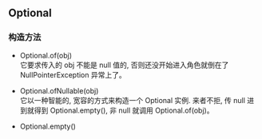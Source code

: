 ## Optional

### 构造方法

- Optional.of(obj)   
它要求传入的 obj 不能是 null 值的, 否则还没开始进入角色就倒在了 NullPointerException 异常上了。

- Optional.ofNullable(obj)  
它以一种智能的, 宽容的方式来构造一个 Optional 实例. 来者不拒, 传 null 进到就得到 Optional.empty(), 非 null 就调用 Optional.of(obj)。

- Optional.empty()